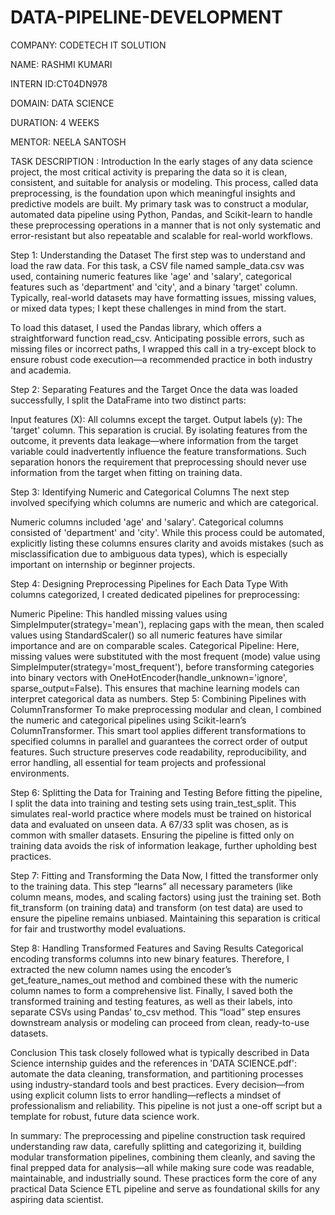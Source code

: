 # DATA-PIPELINE-DEVELOPMENT

COMPANY: CODETECH IT SOLUTION

NAME: RASHMI KUMARI 

INTERN ID:CT04DN978

DOMAIN: DATA SCIENCE

DURATION: 4 WEEKS

MENTOR: NEELA SANTOSH

TASK DESCRIPTION :
               Introduction
In the early stages of any data science project, the most critical activity is preparing the data so it is clean, consistent, and suitable for analysis or modeling. This process, called data preprocessing, is the foundation upon which meaningful insights and predictive models are built. My primary task was to construct a modular, automated data pipeline using Python, Pandas, and Scikit-learn to handle these preprocessing operations in a manner that is not only systematic and error-resistant but also repeatable and scalable for real-world workflows.

Step 1: Understanding the Dataset
The first step was to understand and load the raw data. For this task, a CSV file named sample_data.csv was used, containing numeric features like 'age' and 'salary', categorical features such as 'department' and 'city', and a binary 'target' column. Typically, real-world datasets may have formatting issues, missing values, or mixed data types; I kept these challenges in mind from the start.

To load this dataset, I used the Pandas library, which offers a straightforward function read_csv. Anticipating possible errors, such as missing files or incorrect paths, I wrapped this call in a try-except block to ensure robust code execution—a recommended practice in both industry and academia.

Step 2: Separating Features and the Target
Once the data was loaded successfully, I split the DataFrame into two distinct parts:

Input features (X): All columns except the target.
Output labels (y): The 'target' column.
This separation is crucial. By isolating features from the outcome, it prevents data leakage—where information from the target variable could inadvertently influence the feature transformations. Such separation honors the requirement that preprocessing should never use information from the target when fitting on training data.

Step 3: Identifying Numeric and Categorical Columns
The next step involved specifying which columns are numeric and which are categorical.

Numeric columns included 'age' and 'salary'.
Categorical columns consisted of 'department' and 'city'.
While this process could be automated, explicitly listing these columns ensures clarity and avoids mistakes (such as misclassification due to ambiguous data types), which is especially important on internship or beginner projects.

Step 4: Designing Preprocessing Pipelines for Each Data Type
With columns categorized, I created dedicated pipelines for preprocessing:

Numeric Pipeline: This handled missing values using SimpleImputer(strategy='mean'), replacing gaps with the mean, then scaled values using StandardScaler() so all numeric features have similar importance and are on comparable scales.
Categorical Pipeline: Here, missing values were substituted with the most frequent (mode) value using SimpleImputer(strategy='most_frequent'), before transforming categories into binary vectors with OneHotEncoder(handle_unknown='ignore', sparse_output=False). This ensures that machine learning models can interpret categorical data as numbers.
Step 5: Combining Pipelines with ColumnTransformer
To make preprocessing modular and clean, I combined the numeric and categorical pipelines using Scikit-learn’s ColumnTransformer. This smart tool applies different transformations to specified columns in parallel and guarantees the correct order of output features. Such structure preserves code readability, reproducibility, and error handling, all essential for team projects and professional environments.

Step 6: Splitting the Data for Training and Testing
Before fitting the pipeline, I split the data into training and testing sets using train_test_split. This simulates real-world practice where models must be trained on historical data and evaluated on unseen data. A 67/33 split was chosen, as is common with smaller datasets. Ensuring the pipeline is fitted only on training data avoids the risk of information leakage, further upholding best practices.

Step 7: Fitting and Transforming the Data
Now, I fitted the transformer only to the training data. This step “learns” all necessary parameters (like column means, modes, and scaling factors) using just the training set. Both fit_transform (on training data) and transform (on test data) are used to ensure the pipeline remains unbiased. Maintaining this separation is critical for fair and trustworthy model evaluations.

Step 8: Handling Transformed Features and Saving Results
Categorical encoding transforms columns into new binary features. Therefore, I extracted the new column names using the encoder’s get_feature_names_out method and combined these with the numeric column names to form a comprehensive list. Finally, I saved both the transformed training and testing features, as well as their labels, into separate CSVs using Pandas’ to_csv method. This “load” step ensures downstream analysis or modeling can proceed from clean, ready-to-use datasets.

Conclusion
This task closely followed what is typically described in Data Science internship guides and the references in 'DATA SCIENCE.pdf': automate the data cleaning, transformation, and partitioning processes using industry-standard tools and best practices. Every decision—from using explicit column lists to error handling—reflects a mindset of professionalism and reliability. This pipeline is not just a one-off script but a template for robust, future data science work.

In summary:
The preprocessing and pipeline construction task required understanding raw data, carefully splitting and categorizing it, building modular transformation pipelines, combining them cleanly, and saving the final prepped data for analysis—all while making sure code was readable, maintainable, and industrially sound. These practices form the core of any practical Data Science ETL pipeline and serve as foundational skills for any aspiring data scientist.
